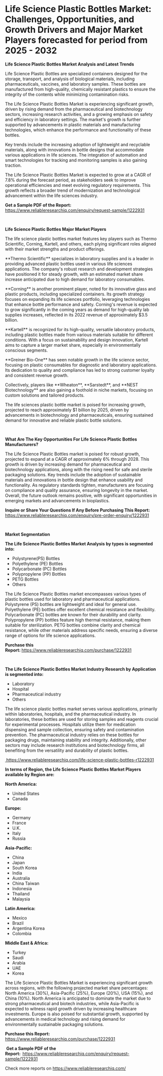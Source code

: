 <p><h1>Life Science Plastic Bottles Market: Challenges, Opportunities, and Growth Drivers and Major Market Players forecasted for period from 2025 - 2032</h1></p><p><strong>Life Science Plastic Bottles Market Analysis and Latest Trends</strong></p>
<p><p>Life Science Plastic Bottles are specialized containers designed for the storage, transport, and analysis of biological materials, including pharmaceuticals, vaccines, and laboratory samples. These bottles are manufactured from high-quality, chemically resistant plastics to ensure the integrity of the contents while minimizing contamination risks.</p><p>The Life Science Plastic Bottles Market is experiencing significant growth, driven by rising demand from the pharmaceutical and biotechnology sectors, increasing research activities, and a growing emphasis on safety and efficiency in laboratory settings. The market's growth is further supported by advancements in plastic materials and manufacturing technologies, which enhance the performance and functionality of these bottles.</p><p>Key trends include the increasing adoption of lightweight and recyclable materials, along with innovations in bottle designs that accommodate various applications in life sciences. The integration of automation and smart technologies for tracking and monitoring samples is also gaining traction.</p><p>The Life Science Plastic Bottles Market is expected to grow at a CAGR of 7.8% during the forecast period, as stakeholders seek to improve operational efficiencies and meet evolving regulatory requirements. This growth reflects a broader trend of modernization and technological advancement within the life sciences industry.</p></p>
<p><strong>Get a Sample PDF of the Report:&nbsp;</strong> <a href="https://www.reliableresearchiq.com/enquiry/request-sample/1222931?utm_campaign=3036&utm_medium=2&utm_source=Github&utm_content=ia&utm_term=04032025&utm_id=life-science-plastic-bottles">https://www.reliableresearchiq.com/enquiry/request-sample/1222931</a></p>
<p>&nbsp;</p>
<p><strong>Life Science Plastic Bottles Major Market Players</strong></p>
<p><p>The life science plastic bottles market features key players such as Thermo Scientific, Corning, Kartell, and others, each plying significant roles aligned with their market strengths and product offerings.</p><p>**Thermo Scientific** specializes in laboratory supplies and is a leader in providing advanced plastic bottles used in various life sciences applications. The company's robust research and development strategies have positioned it for steady growth, with an estimated market share increase anticipated due to high demand for laboratory consumables.</p><p>**Corning** is another prominent player, noted for its innovative glass and plastic products, including specialized containers. Its growth strategy focuses on expanding its life sciences portfolio, leveraging technologies that enhance bottle performance and safety. Corning's revenue is expected to grow significantly in the coming years as demand for high-quality lab supplies increases, reflected in its 2022 revenue of approximately $3.5 billion.</p><p>**Kartell** is recognized for its high-quality, versatile laboratory products, including plastic bottles made from various materials suitable for different conditions. With a focus on sustainability and design innovation, Kartell aims to capture a larger market share, especially in environmentally conscious segments. </p><p>**Greiner Bio-One** has seen notable growth in the life science sector, focusing on plastic consumables for diagnostic and laboratory applications. Its dedication to quality and compliance has led to strong customer loyalty and consistent revenue growth.</p><p>Collectively, players like **Wheaton**, **Sarstedt**, and **NEST Biotechnology** are also gaining a foothold in niche markets, focusing on custom solutions and tailored products. </p><p>The life sciences plastic bottle market is poised for increasing growth, projected to reach approximately $1 billion by 2025, driven by advancements in biotechnology and pharmaceuticals, ensuring sustained demand for innovative and reliable plastic bottle solutions.</p></p>
<p>&nbsp;</p>
<p><strong>What Are The Key Opportunities For Life Science Plastic Bottles Manufacturers?</strong></p>
<p><p>The Life Science Plastic Bottles market is poised for robust growth, projected to expand at a CAGR of approximately 6% through 2028. This growth is driven by increasing demand for pharmaceutical and biotechnology applications, along with the rising need for safe and sterile packaging solutions. Key trends include the adoption of sustainable materials and innovations in bottle design that enhance usability and functionality. As regulatory standards tighten, manufacturers are focusing on compliance and quality assurance, ensuring longevity in the market. Overall, the future outlook remains positive, with significant opportunities in emerging markets and advancements in bioplastics.</p></p>
<p><strong>Inquire or Share Your Questions If Any Before Purchasing This Report:</strong> <a href="https://www.reliableresearchiq.com/enquiry/pre-order-enquiry/1222931?utm_campaign=3036&utm_medium=2&utm_source=Github&utm_content=ia&utm_term=04032025&utm_id=life-science-plastic-bottles">https://www.reliableresearchiq.com/enquiry/pre-order-enquiry/1222931</a></p>
<p>&nbsp;</p>
<p><strong>Market Segmentation</strong></p>
<p><strong>The Life Science Plastic Bottles Market Analysis by types is segmented into:</strong></p>
<p><ul><li>Polystyrene(PS) Bottles</li><li>Polyethylene (PE) Bottles</li><li>Polycarbonate (PC) Bottles</li><li>Polypropylene (PP) Bottles</li><li>PETG Bottles</li><li>Others</li></ul></p>
<p><p>The Life Science Plastic Bottles market encompasses various types of plastic bottles used for laboratory and pharmaceutical applications. Polystyrene (PS) bottles are lightweight and ideal for general use. Polyethylene (PE) bottles offer excellent chemical resistance and flexibility. Polycarbonate (PC) bottles are known for their durability and clarity. Polypropylene (PP) bottles feature high thermal resistance, making them suitable for sterilization. PETG bottles combine clarity and chemical resistance, while other materials address specific needs, ensuring a diverse range of options for life science applications.</p></p>
<p><strong>Purchase this Report:&nbsp;</strong><a href="https://www.reliableresearchiq.com/purchase/1222931?utm_campaign=3036&utm_medium=2&utm_source=Github&utm_content=ia&utm_term=04032025&utm_id=life-science-plastic-bottles">https://www.reliableresearchiq.com/purchase/1222931</a></p>
<p>&nbsp;</p>
<p><strong>The Life Science Plastic Bottles Market Industry Research by Application is segmented into:</strong></p>
<p><ul><li>Laboratory</li><li>Hospital</li><li>Pharmaceutical industry</li><li>Others</li></ul></p>
<p><p>The life science plastic bottles market serves various applications, primarily within laboratories, hospitals, and the pharmaceutical industry. In laboratories, these bottles are used for storing samples and reagents crucial for experimental processes. Hospitals utilize them for medication dispensing and sample collection, ensuring safety and contamination prevention. The pharmaceutical industry relies on these bottles for packaging drugs, maintaining stability and integrity. Additionally, other sectors may include research institutions and biotechnology firms, all benefiting from the versatility and durability of plastic bottles.</p></p>
<p><a href="https://www.reliableresearchiq.com/life-science-plastic-bottles-r1222931?utm_campaign=3036&utm_medium=2&utm_source=Github&utm_content=ia&utm_term=04032025&utm_id=life-science-plastic-bottles">&nbsp;https://www.reliableresearchiq.com/life-science-plastic-bottles-r1222931</a></p>
<p><strong>In terms of Region, the Life Science Plastic Bottles Market Players available by Region are:</strong></p>
<p>
    <p> <strong> North America: </strong>
        <ul>
            <li>United States</li>
            <li>Canada</li>
        </ul>
        </p> 
    <p> <strong> Europe: </strong>
        <ul>
            <li>Germany</li>
            <li>France</li>
            <li>U.K.</li>
            <li>Italy</li>
            <li>Russia</li>
        </ul>
        </p> 
    <p> <strong> Asia-Pacific: </strong>
        <ul>
            <li>China</li>
            <li>Japan</li>
            <li>South Korea</li>
            <li>India</li>
            <li>Australia</li>
            <li>China Taiwan</li>
            <li>Indonesia</li>
            <li>Thailand</li>
            <li>Malaysia</li>
        </ul>
        </p> 
    <p> <strong> Latin America: </strong>
        <ul>
            <li>Mexico</li>
            <li>Brazil</li>
            <li>Argentina Korea</li>
            <li>Colombia</li>
        </ul>
        </p> 
    <p> <strong> Middle East & Africa: </strong>
        <ul>
            <li>Turkey</li>
            <li>Saudi</li>
            <li>Arabia</li>
            <li>UAE</li>
            <li>Korea</li>
        </ul>
    </p>
    </p>
<p><p>The Life Science Plastic Bottles Market is experiencing significant growth across regions, with the following projected market share percentages: North America (30%), Asia-Pacific (25%), Europe (20%), USA (15%), and China (10%). North America is anticipated to dominate the market due to strong pharmaceutical and biotech industries, while Asia-Pacific is expected to witness rapid growth driven by increasing healthcare investments. Europe is also poised for substantial growth, supported by advancements in medical technology and rising demand for environmentally sustainable packaging solutions.</p></p>
<p><strong>Purchase this Report: </strong><a href="https://www.reliableresearchiq.com/purchase/1222931?utm_campaign=3036&utm_medium=2&utm_source=Github&utm_content=ia&utm_term=04032025&utm_id=life-science-plastic-bottles">https://www.reliableresearchiq.com/purchase/1222931</a></p>
<p>&nbsp;<strong>Get a Sample PDF of the Report:&nbsp;&nbsp;</strong><a href="https://www.reliableresearchiq.com/enquiry/request-sample/1222931?utm_campaign=3036&utm_medium=2&utm_source=Github&utm_content=ia&utm_term=04032025&utm_id=life-science-plastic-bottles">https://www.reliableresearchiq.com/enquiry/request-sample/1222931</a></p>
<p><strong></strong></p>
<p>Check more reports on <a href="https://www.reliableresearchiq.com/?utm_campaign=3036&utm_medium=2&utm_source=Github&utm_content=ia&utm_term=04032025&utm_id=life-science-plastic-bottles">https://www.reliableresearchiq.com/</a></p>